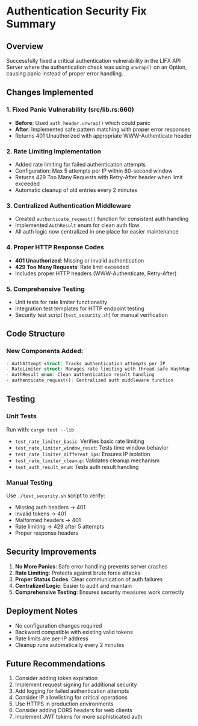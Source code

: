 # Authentication Security Fix Summary

## Overview
Successfully fixed a critical authentication vulnerability in the LIFX API Server where the authentication check was using `unwrap()` on an Option, causing panic instead of proper error handling.

## Changes Implemented

### 1. Fixed Panic Vulnerability (src/lib.rs:660)
- **Before**: Used `auth_header.unwrap()` which could panic
- **After**: Implemented safe pattern matching with proper error responses
- Returns 401 Unauthorized with appropriate WWW-Authenticate header

### 2. Rate Limiting Implementation
- Added rate limiting for failed authentication attempts
- Configuration: Max 5 attempts per IP within 60-second window
- Returns 429 Too Many Requests with Retry-After header when limit exceeded
- Automatic cleanup of old entries every 2 minutes

### 3. Centralized Authentication Middleware
- Created `authenticate_request()` function for consistent auth handling
- Implemented `AuthResult` enum for clean auth flow
- All auth logic now centralized in one place for easier maintenance

### 4. Proper HTTP Response Codes
- **401 Unauthorized**: Missing or invalid authentication
- **429 Too Many Requests**: Rate limit exceeded
- Includes proper HTTP headers (WWW-Authenticate, Retry-After)

### 5. Comprehensive Testing
- Unit tests for rate limiter functionality
- Integration test templates for HTTP endpoint testing
- Security test script (`test_security.sh`) for manual verification

## Code Structure

### New Components Added:
```rust
- AuthAttempt struct: Tracks authentication attempts per IP
- RateLimiter struct: Manages rate limiting with thread-safe HashMap
- AuthResult enum: Clean authentication result handling
- authenticate_request(): Centralized auth middleware function
```

## Testing

### Unit Tests
Run with: `cargo test --lib`
- `test_rate_limiter_basic`: Verifies basic rate limiting
- `test_rate_limiter_window_reset`: Tests time window behavior
- `test_rate_limiter_different_ips`: Ensures IP isolation
- `test_rate_limiter_cleanup`: Validates cleanup mechanism
- `test_auth_result_enum`: Tests auth result handling

### Manual Testing
Use `./test_security.sh` script to verify:
- Missing auth headers → 401
- Invalid tokens → 401
- Malformed headers → 401
- Rate limiting → 429 after 5 attempts
- Proper response headers

## Security Improvements

1. **No More Panics**: Safe error handling prevents server crashes
2. **Rate Limiting**: Protects against brute force attacks
3. **Proper Status Codes**: Clear communication of auth failures
4. **Centralized Logic**: Easier to audit and maintain
5. **Comprehensive Testing**: Ensures security measures work correctly

## Deployment Notes

- No configuration changes required
- Backward compatible with existing valid tokens
- Rate limits are per-IP address
- Cleanup runs automatically every 2 minutes

## Future Recommendations

1. Consider adding token expiration
2. Implement request signing for additional security
3. Add logging for failed authentication attempts
4. Consider IP allowlisting for critical operations
5. Use HTTPS in production environments
6. Consider adding CORS headers for web clients
7. Implement JWT tokens for more sophisticated auth